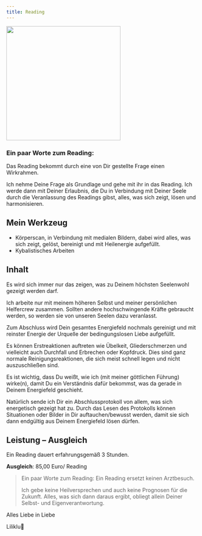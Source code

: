 ```yaml
---
title: Reading
---
```

<style>
img {
  width: 300px;
  max-width: 99%
}
</style>

![](/img/Reading.png)


### Ein paar Worte zum Reading:

Das Reading bekommt durch eine von Dir gestellte Frage einen Wirkrahmen.

Ich nehme Deine Frage als Grundlage und gehe mit ihr in das Reading. Ich werde dann mit Deiner Erlaubnis, die Du in Verbindung mit Deiner Seele durch die Veranlassung des Readings gibst, alles, was sich zeigt, lösen und harmonisieren.

## Mein Werkzeug

* Körperscan, in Verbindung mit medialen Bildern, dabei wird alles, was sich zeigt,
   gelöst, bereinigt und mit Heilenergie aufgefüllt.
* Kybalistisches Arbeiten

## Inhalt

Es wird sich immer nur das zeigen, was zu Deinem höchsten Seelenwohl gezeigt werden darf.

Ich arbeite nur mit meinem höheren Selbst und meiner persönlichen Helfercrew zusammen. Sollten andere hochschwingende Kräfte gebraucht werden, so werden sie von unseren Seelen dazu veranlasst.

Zum Abschluss wird Dein gesamtes Energiefeld nochmals gereinigt und mit reinster Energie der Urquelle der bedingungslosen Liebe aufgefüllt.

Es können Erstreaktionen auftreten wie Übelkeit, Gliederschmerzen und vielleicht auch Durchfall und Erbrechen oder Kopfdruck. Dies sind ganz normale Reinigungsreaktionen, die sich meist schnell legen und nicht auszuschließen sind.

Es ist wichtig, dass Du weißt, wie ich (mit meiner göttlichen Führung) wirke(n), damit Du ein Verständnis dafür bekommst, was da gerade in Deinem Energiefeld geschieht.

Natürlich sende ich Dir ein Abschlussprotokoll von allem, was sich energetisch gezeigt hat zu. Durch das Lesen des Protokolls können Situationen oder Bilder in Dir auftauchen/bewusst werden, damit sie sich dann endgültig aus Deinem Energiefeld lösen dürfen.

## Leistung – Ausgleich
Ein Reading dauert erfahrungsgemäß 3 Stunden.

**Ausgleich**: 85,00 Euro/ Reading


> Ein paar Worte zum Reading:
> Ein Reading ersetzt keinen Arztbesuch.
>
> Ich gebe keine Heilversprechen und auch keine Prognosen für die Zukunft. Alles, was sich dann daraus ergibt, obliegt allein Deiner Selbst- und Eigenverantwortung.

Alles Liebe in Liebe

Liliklu🦋
